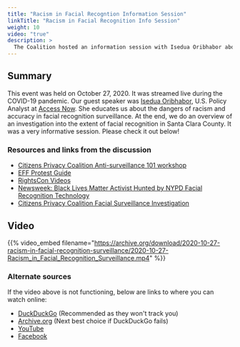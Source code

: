 ```yaml
---
title: "Racism in Facial Recogntion Information Session"
linkTitle: "Racism in Facial Recognition Info Session"
weight: 10
video: "true"
description: >
  The Coalition hosted an information session with Isedua Oribhabor about racism and the dangers in facial recognition surveillance
---
```

## Summary
This event was held on October 27, 2020. It was streamed live during the COVID-19 pandemic. Our guest speaker was [Isedua Oribhabor](https://www.accessnow.org/profile/isedua-oribhabor/), U.S. Policy Analyst at [Access Now](https://accessnow.org). She educates us about the dangers of racism and accuracy in facial recognition surveillance. At the end, we do an overview of an investigation into the extent of facial recognition in Santa Clara County. It was a very informative session. Please check it out below!

### Resources and links from the discussion
- [Citizens Privacy Coalition Anti-surveillance 101 workshop](https://cpcscc.org/101)
- [EFF Protest Guide](https://ssd.eff.org/en/module/attending-protest)
- [RightsCon Videos](https://https://www.youtube.com/c/AccessnowOrg/videos)
- [Newsweek: Black Lives Matter Activist Hunted by NYPD Facial Recognition Technology](https://www.newsweek.com/black-lives-matter-activist-hunted-facial-recognition-technology-1525335)
- [Citizens Privacy Coalition Facial Surveillance Investigation](https://cpcscc.org/face)

## Video
{{% video_embed filename="https://archive.org/download/2020-10-27-racism-in-facial-recognition-surveillance/2020-10-27-Racism_in_Facial_Recognition_Surveillance.mp4" %}}

### Alternate sources

If the video above is not functioning, below are links to where you can watch online:
- [DuckDuckGo](https://duckduckgo.com/?q=https%3A%2F%2Fwww.youtube.com%2Fwatch%3Fv%3DAPle-bpTLiE+Racism+in+Facial+Recognition+Surveillance+&t=h_&iar=videos&iax=videos&ia=videos&iai=https%3A%2F%2Fwww.youtube.com%2Fwatch%3Fv%3DAPle-bpTLiE&pn=1) (Recommended as they won't track you)
- [Archive.org](https://archive.org/details/2020-10-27-racism-in-facial-recognition-surveillance) (Next best choice if DuckDuckGo fails)
- [YouTube](https://www.youtube.com/watch?v=APle-bpTLiE)
- [Facebook](https://www.facebook.com/102655758175593/videos/385220672837927)
